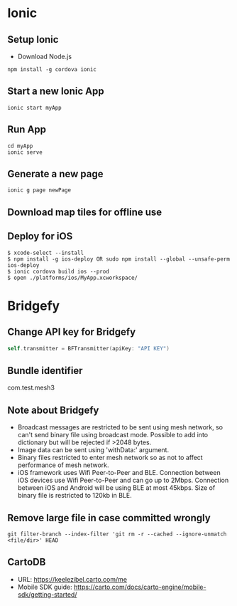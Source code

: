 # Ionic

## Setup Ionic
- Download Node.js
```shell
npm install -g cordova ionic
```

## Start a new Ionic App
```shell
ionic start myApp
```

## Run App
```shell
cd myApp
ionic serve
```

## Generate a new page
```shell
ionic g page newPage
```

## Download map tiles for offline use

## Deploy for iOS
```shell
$ xcode-select --install
$ npm install -g ios-deploy OR sudo npm install --global --unsafe-perm ios-deploy
$ ionic cordova build ios --prod
$ open ./platforms/ios/MyApp.xcworkspace/
```

# Bridgefy
## Change API key for Bridgefy
```swift
self.transmitter = BFTransmitter(apiKey: "API KEY")
```

## Bundle identifier
com.test.mesh3

## Note about Bridgefy
- Broadcast messages are restricted to be sent using mesh network, so can't send binary file using broadcast mode. Possible to add into dictionary but will be rejected if >2048 bytes.
- Image data can be sent using 'withData:' argument.
- Binary files restricted to enter mesh network so as not to affect performance of mesh network.
- iOS framework uses Wifi Peer-to-Peer and BLE. Connection between iOS devices use Wifi Peer-to-Peer and can go up to 2Mbps. Connection between iOS and Android will be using BLE at most 45kbps. Size of binary file is restricted to 120kb in BLE.

## Remove large file in case committed wrongly
```
git filter-branch --index-filter 'git rm -r --cached --ignore-unmatch <file/dir>' HEAD
```

## CartoDB
- URL: https://keelezibel.carto.com/me
- Mobile SDK guide: https://carto.com/docs/carto-engine/mobile-sdk/getting-started/
